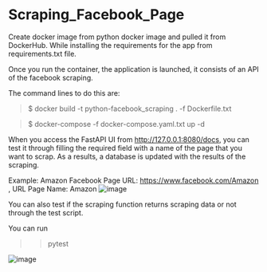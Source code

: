 # Scraping_Facebook_Page
Create docker image from python docker image and pulled it from DockerHub.
While installing the requirements for the app from requirements.txt file.

Once you run the container, the application is launched, it consists of an API of the facebook scraping. 

The command lines to do this are:

> $ docker build -t python-facebook_scraping . -f Dockerfile.txt

> $ docker-compose -f docker-compose.yaml.txt up -d

When you access the FastAPI UI from http://127.0.0.1:8080/docs, you can test it through filling the required field with a name of the page that you want to scrap.
As a results, a database is updated with the results of the scraping.

Example: Amazon Facebook Page
URL: https://www.facebook.com/Amazon , URL Page Name: Amazon 
![image](https://user-images.githubusercontent.com/85879445/192097751-a06c3889-d58c-42db-b61a-d2bd098b649f.png)
 
You can also test if the scraping function returns scraping data or not through the test script. 
 
You can run 
 
> >pytest

![image](https://user-images.githubusercontent.com/85879445/192097981-ac2ea826-4fc7-4aa6-a99c-182d2f38a2af.png)




